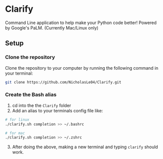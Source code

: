 # Clarify

Command Line application to help make your Python code better! Powered by Google's PaLM. (Currently Mac/Linux only)

## Setup
### Clone the repository
Clone the repository to your computer by running the following command in your terminal:

```sh
git clone https://github.com/NicholasLe04/Clarify.git
```

### Create the Bash alias
1. cd into the the `Clarify` folder
2. Add an alias to your terminals config file like:
```sh
# for linux
./clarify.sh completion >> ~/.bashrc

# for mac
./clarify.sh completion >> ~/.zshrc
```
3. After doing the above, making a new terminal and typing `clarify` should work.
